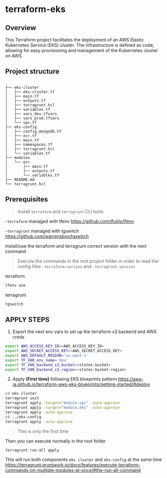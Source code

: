 # terraform-eks

## Overview

This Terraform project facilitates the deployment of an AWS Elastic Kubernetes Service (EKS) cluster. The infrastructure is defined as code, allowing for easy provisioning and management of the Kubernetes cluster on AWS.

## Project structure

```
.
├── eks-cluster
│   ├── eks-cluster.tf
│   ├── main.tf
│   ├── outputs.tf
│   ├── terragrunt.hcl
│   ├── variables.tf
│   ├── vars_dev.tfvars
│   ├── vars_prod.tfvars
│   └── vpc.tf
├── eks-config
│   ├── config_mongodb.tf
│   ├── ecr.tf
│   ├── main.tf
│   ├── namespaces.tf
│   ├── terragrunt.hcl
│   └── variables.tf
├── modules
│   └── ecr
│       ├── main.tf
│       ├── outputs.tf
│       └── variables.tf
├── README.md
└── terragrunt.hcl
```

## Prerequisites

> Install `terraform` and `terragrunt` CLI tools

-`terraform` managed with tfenv
https://github.com/tfutils/tfenv

-`terragrunt` managed with tgswitch
https://github.com/warrensbox/tgswitch

Install/use the terraform and terragrunt correct version with the next command

> Execute the commands in the root project folder in order to read the config files `.terraform-version` and `.terragrunt-version`

terraform
```bash
tfenv use
```

terragrunt
```bash
tgswitch
```

## APPLY STEPS

1. Export the next env vars to set up the terraform s3 backend and AWS creds
```sh
export AWS_ACCESS_KEY_ID=<AWS_ACCESS_KEY_ID>
export AWS_SECRET_ACCESS_KEY=<AWS_SECRET_ACCESS_KEY>
export AWS_DEFAULT_REGION='us-east-1'
export TF_VAR_env_name='dev'
export TF_VAR_backend_s3_bucket=<states-bucket>
export TF_VAR_backend_s3_region=<states-bucket-region>
```


2. Apply **(First time)** following EKS blueprints pattern https://aws-ia.github.io/terraform-aws-eks-blueprints/getting-started/#deploy

```sh
cd eks cluster
terragrunt init
terragrunt apply -target="module.vpc" -auto-approve
terragrunt apply -target="module.eks" -auto-approve
terragrunt apply -auto-approve
cd ../eks-config
terragrunt apply -auto-approve
```

> This is only the first time

Then you can execute normally in the root folder

```sh
terragrunt run-all apply
```

This will run both components `eks cluster` and `eks-config` at the same time
https://terragrunt.gruntwork.io/docs/features/execute-terraform-commands-on-multiple-modules-at-once/#the-run-all-command